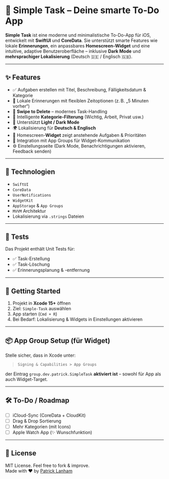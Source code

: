 # 📝 Simple Task – Deine smarte To-Do App

**Simple Task** ist eine moderne und minimalistische To-Do-App für iOS, entwickelt mit **SwiftUI** und **CoreData**. 
Sie unterstützt smarte Features wie lokale **Erinnerungen**, 
ein anpassbares **Homescreen-Widget** und eine intuitive, adaptive Benutzeroberfläche – 
inklusive **Dark Mode** und **mehrsprachiger Lokalisierung** (Deutsch 🇩🇪 / Englisch 🇬🇧).

---

## ✨ Features

- ✅ Aufgaben erstellen mit Titel, Beschreibung, Fälligkeitsdatum & Kategorie  
- 🔔 Lokale Erinnerungen mit flexiblen Zeitoptionen (z. B. „5 Minuten vorher“)  
- 🧹 **Swipe to Delete** – modernes Task-Handling  
- 🧠 Intelligente **Kategorie-Filterung** (Wichtig, Arbeit, Privat usw.)  
- 🎨 Unterstützt **Light / Dark Mode**  
- 🌍 Lokalisierung für **Deutsch & Englisch**  
- 📱 Homescreen-**Widget** zeigt anstehende Aufgaben & Prioritäten  
- 🧩 Integration mit App Groups für Widget-Kommunikation  
- ⚙️ Einstellungsseite (Dark Mode, Benachrichtigungen aktivieren, Feedback senden)

---


## 🔧 Technologien

- `SwiftUI`
- `CoreData`
- `UserNotifications`
- `WidgetKit`
- `AppStorage` & `App Groups`
- `MVVM` Architektur
- Lokalisierung via `.strings` Dateien

---

## 🧪 Tests

Das Projekt enthält Unit Tests für:

- ✅ Task-Erstellung
- ✅ Task-Löschung
- ✅ Erinnerungsplanung & -entfernung


---

## 🚀 Getting Started

1. Projekt in **Xcode 15+** öffnen  
2. Ziel: `Simple-Task` auswählen  
3. App starten (`Cmd + R`)  
4. Bei Bedarf: Lokalisierung & Widgets in Einstellungen aktivieren

---

## 📦 App Group Setup (für Widget)

Stelle sicher, dass in Xcode unter:

> `Signing & Capabilities > App Groups`

der Eintrag `group.dev.patrick.SimpleTask` **aktiviert ist** – sowohl für App als auch Widget-Target.

---

## 🛠 To-Do / Roadmap

- [ ] iCloud-Sync (CoreData + CloudKit)
- [ ] Drag & Drop Sortierung
- [ ] Mehr Kategorien (mit Icons)
- [ ] Apple Watch App (✨ Wunschfunktion)

---

## 📄 License

MIT License. Feel free to fork & improve.  
Made with ❤️ by [Patrick Lanham](https://github.com/your-profile)



